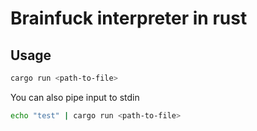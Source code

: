 # Brainfuck interpreter in rust
## Usage
```bash
cargo run <path-to-file>
```
You can also pipe input to stdin
```bash
echo "test" | cargo run <path-to-file>
```
